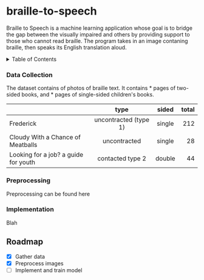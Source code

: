 # braille-to-speech
Braille to Speech is a machine learning application whose goal is to bridge the gap between the visually impaired and others by providing support to those who cannot read braille. The program takes in an image contaning braille, then speaks its English translation aloud.

<!-- TABLE OF CONTENTS -->
<details>
  <summary>Table of Contents</summary>
  <ol>
    <li><a href="#data-collection">Data Collection</a></li>
    <li><a href="#preprocessing">Preprocessing</a></li>
    <li><a href="#implementation">Implementation</a></li>
  </ol>
</details>

### Data Collection
The dataset contains of photos of braille text. It contains * pages of two-sided books, and * pages of single-sided children's books.

|   | type | sided | total |
| ----- | :---: | :---: | ---: |
| Frederick | uncontracted (type 1) | single | 212 |
| Cloudy With a Chance of Meatballs | uncontracted | single | 28 |
| Looking for a job? a guide for youth | contacted type 2 | double | 44 |
### Preprocessing
Preprocessing can be found here
### Implementation
Blah

<!-- ROADMAP -->
## Roadmap

- [x] Gather data
- [x] Preprocess images
- [ ] Implement and train model

<!-- ### Built With

* [Next.js](https://nextjs.org/) -->
